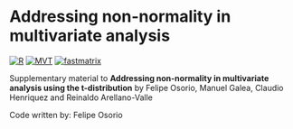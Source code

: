 # Addressing non-normality in multivariate analysis

[![R](https://img.shields.io/badge/Made%20with-R%20under%20development-success)](https://cran.r-project.org/)
[![MVT](https://img.shields.io/badge/Using%20MVT-0.3-orange)](http://mvt.mat.utfsm.cl/)
[![fastmatrix](https://img.shields.io/badge/Using%20fastmatrix-0.3--8196-orange)](https://faosorios.github.io/fastmatrix/)

Supplementary material to **Addressing non-normality in multivariate analysis using the t-distribution** by Felipe Osorio, Manuel Galea, Claudio Henriquez and Reinaldo Arellano-Valle

Code written by: Felipe Osorio

